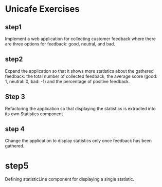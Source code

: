 # Unicafe Exercises

## step1

Implement a web application for collecting customer feedback where there are three options for feedback: good, neutral, and bad.

## step2

Expand the application so that it shows more statistics about the gathered feedback: the total number of collected feedback, the average score (good: 1, neutral: 0, bad: -1) and the percentage of positive feedback.

## Step 3

Refactoring the application so that displaying the statistics is extracted into its own Statistics component

## step 4

Change the application to display statistics only once feedback has been gathered.

# step5

Defining statisticLine component for displaying a single statistic.
